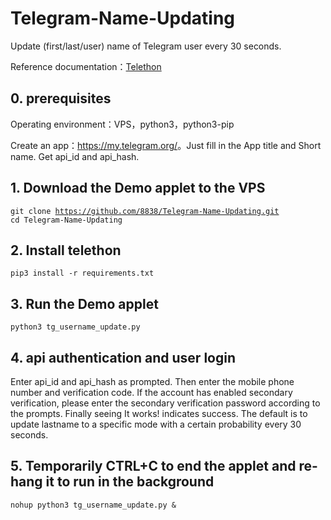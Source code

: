 # Telegram-Name-Updating

Update (first/last/user) name of Telegram user every 30 seconds.

Reference documentation：<a href="https://telethon.readthedocs.io/en/stable/">Telethon</a>

## 0. prerequisites

Operating environment：VPS，python3，python3-pip

Create an app：<a href="https://my.telegram.org/">https://my.telegram.org/</a>。Just fill in the App title and Short name.  Get api_id and api_hash.
## 1. Download the Demo applet to the VPS

<code>git clone https://github.com/8838/Telegram-Name-Updating.git</code>\
<code>cd Telegram-Name-Updating</code>

## 2. Install telethon

<code>pip3 install -r requirements.txt</code>

## 3. Run the Demo applet

<code>python3 tg_username_update.py</code>

## 4. api authentication and user login

Enter api_id and api_hash as prompted.  Then enter the mobile phone number and verification code. If the account has enabled secondary verification, please enter the secondary verification password according to the prompts.  Finally seeing It works! indicates success.  The default is to update lastname to a specific mode with a certain probability every 30 seconds.

## 5. Temporarily CTRL+C to end the applet and re-hang it to run in the background

<code>nohup python3 tg_username_update.py &</code>
